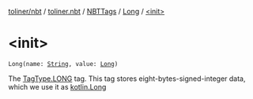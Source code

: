 [toliner/nbt](../../../index.md) / [toliner.nbt](../../index.md) / [NBTTags](../index.md) / [Long](index.md) / [&lt;init&gt;](./-init-.md)

# &lt;init&gt;

`Long(name: `[`String`](https://kotlinlang.org/api/latest/jvm/stdlib/kotlin/-string/index.html)`, value: `[`Long`](https://kotlinlang.org/api/latest/jvm/stdlib/kotlin/-long/index.html)`)`

The [TagType.LONG](../../-tag-type/-l-o-n-g.md) tag.
This tag stores eight-bytes-signed-integer data, which we use it as [kotlin.Long](https://kotlinlang.org/api/latest/jvm/stdlib/kotlin/-long/index.html)

